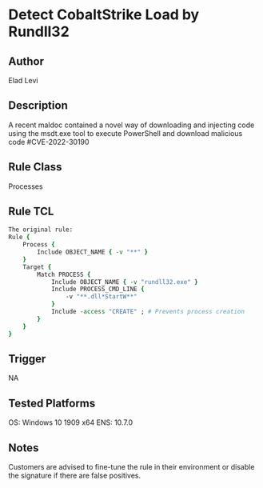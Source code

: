 # Detect CobaltStrike Load by Rundll32

## Author
Elad Levi

## Description
A recent maldoc contained a novel way of downloading and injecting code using the msdt.exe tool to execute PowerShell and download malicious code #CVE-2022-30190

## Rule Class 
Processes

## Rule TCL
```tcl
The original rule: 
Rule {
    Process {
        Include OBJECT_NAME { -v "**" }
    }
    Target {
        Match PROCESS {
            Include OBJECT_NAME { -v "rundll32.exe" }
            Include PROCESS_CMD_LINE {
                -v "**.dll*StartW**"
            }
            Include -access "CREATE" ; # Prevents process creation
        }
    }
}
```

## Trigger
NA

## Tested Platforms
OS: Windows 10 1909 x64
ENS: 10.7.0

## Notes
Customers are advised to fine-tune the rule in their environment or disable the signature if there are false positives.
